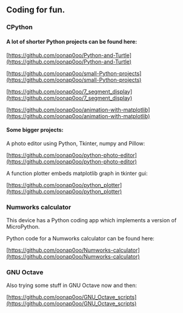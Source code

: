 ## Coding for fun.

### CPython

#### A lot of shorter Python projects can be found here:

[https://github.com/oonap0oo/Python-and-Turtle](https://github.com/oonap0oo/Python-and-Turtle)

[https://github.com/oonap0oo/small-Python-projects](https://github.com/oonap0oo/small-Python-projects)

[https://github.com/oonap0oo/7_segment_display](https://github.com/oonap0oo/7_segment_display)

[https://github.com/oonap0oo/animation-with-matplotlib](https://github.com/oonap0oo/animation-with-matplotlib)

#### Some bigger projects:

A photo editor using Python, Tkinter, numpy and Pillow:

[https://github.com/oonap0oo/python-photo-editor](https://github.com/oonap0oo/python-photo-editor)

A function plotter embeds matplotlib graph in tkinter gui:

[https://github.com/oonap0oo/python_plotter](https://github.com/oonap0oo/python_plotter)

### Numworks calculator

This device has a Python coding app which implements a version of MicroPython.

Python code for a Numworks calculator can be found here:

[https://github.com/oonap0oo/Numworks-calculator](https://github.com/oonap0oo/Numworks-calculator)


### GNU Octave

Also trying some stuff in GNU Octave now and then:

[https://github.com/oonap0oo/GNU_Octave_scripts](https://github.com/oonap0oo/GNU_Octave_scripts)

<!---
oonap0oo/oonap0oo is a ✨ special ✨ repository because its `README.md` (this file) appears on your GitHub profile.
You can click the Preview link to take a look at your changes.
--->
